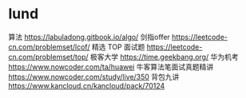 # lund
算法
https://labuladong.gitbook.io/algo/
剑指offer
https://leetcode-cn.com/problemset/lcof/
精选 TOP 面试题
https://leetcode-cn.com/problemset/top/
极客大学
https://time.geekbang.org/
华为机考
https://www.nowcoder.com/ta/huawei
牛客算法笔面试真题精讲
https://www.nowcoder.com/study/live/350
背包九讲
https://www.kancloud.cn/kancloud/pack/70124
